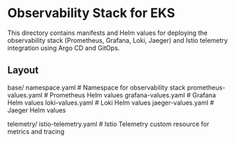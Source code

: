 # Observability Stack for EKS

This directory contains manifests and Helm values for deploying the observability stack (Prometheus, Grafana, Loki, Jaeger) and Istio telemetry integration using Argo CD and GitOps.

## Layout

base/
  namespace.yaml           # Namespace for observability stack
  prometheus-values.yaml   # Prometheus Helm values
  grafana-values.yaml      # Grafana Helm values
  loki-values.yaml         # Loki Helm values
  jaeger-values.yaml       # Jaeger Helm values

telemetry/
  istio-telemetry.yaml     # Istio Telemetry custom resource for metrics and tracing
